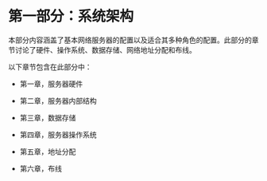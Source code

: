# 第一部分：系统架构

本部分内容涵盖了基本网络服务器的配置以及适合其多种角色的配置。此部分的章节讨论了硬件、操作系统、数据存储、网络地址分配和布线。

以下章节包含在此部分中：

+   第一章，服务器硬件

+   第二章，服务器内部结构

+   第三章，数据存储

+   第四章，服务器操作系统

+   第五章，地址分配

+   第六章，布线
